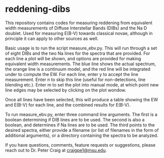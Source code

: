 # reddening-dibs
This repository contains codes for measuring reddening from equivalent
width measurements of Diffuse Interstellar Bands (DIBs) and the Na D 
doublet. Used for measuring E(B-V) towards classical novae, although in
principle it can apply to other sources as well.

Basic usage is to run the script measure_ebv.py. This will run through
a set of eight DIBs and the two Na lines for the spectra that are
provided. For each line a plot will be shown, and options are provided
for making equivalent width measurements. The blue line shows the
actual spectrum, the orange line is a continuum model, and the red line
will be integrated under to compute the EW. For each line, enter y
to accept the line measurement. Enter n to skip this line (useful for
non-detections, line blending etc.). Enter m to set the plot into manual
mode, at which point new line edges may be selected by clicking on the
plot wondow.

Once all lines have been selected, this will produce a table showing
the EW and E(B-V) for each line, and the combined results for 
E(B-V).

To run measure_ebv.py, enter three command line arguments. The first
is a boolean determining if DIB lines are to be used. The second is also
a boolean, and determines if Na lines are to be used. The third points
to the desired spectra, either provide a filename (or list of filenames
in the form of additional arguments), or a directory containing the 
spectra to be analyzed.

If you have questions, comments, feature requests or suggestions, please
reach out to Dr. Peter Craig at craigpe1@msu.edu.
